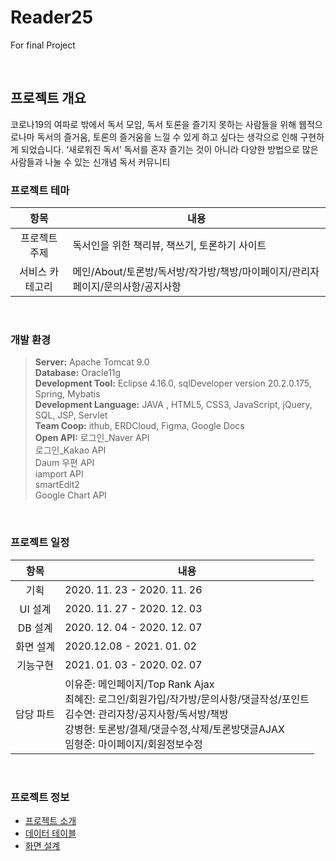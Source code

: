 # Reader25
For final Project

<br/>

## 프로젝트 개요
코로나19의 여파로 밖에서 독서 모임, 독서 토론을 즐기지 못하는 사람들을 위해 웹적으로나마 독서의 즐거움, 토론의 즐거움을 느낄 수 있게 하고 싶다는 생각으로 인해 구현하게 되었습니다.
‘새로워진 독서’ 독서를 혼자 즐기는 것이 아니라 다양한 방법으로 많은 사람들과 나눌 수 있는 신개념 독서 커뮤니티

### 프로젝트 테마
|항목|내용|
|:--:|--|
프로젝트 주제|독서인을 위한 책리뷰, 책쓰기, 토론하기 사이트
서비스 카테고리|메인/About/토론방/독서방/작가방/책방/마이페이지/관리자페이지/문의사항/공지사항

<br/>

### 개발 환경
>**Server:** Apache Tomcat 9.0<br/>
>**Database:** Oracle11g<br/>
>**Development Tool:** Eclipse 4.16.0, sqlDeveloper version 20.2.0.175, Spring, Mybatis<br/>
>**Development Language:** JAVA , HTML5, CSS3, JavaScript, jQuery, SQL, JSP, Servlet<br/>
>**Team Coop:** ithub, ERDCloud, Figma, Google Docs<br/>
>**Open API:**
>로그인_Naver API<br/>
>로그인_Kakao API<br/>
>Daum 우편 API<br/>
>iamport API<br/>
>smartEdit2<br/>
>Google Chart API<br/>


<br/>

### 프로젝트 일정
|항목|내용|
|:--:|--|
|기획|2020. 11. 23 - 2020. 11. 26|
|UI 설계|2020. 11. 27 - 2020. 12. 03|
|DB 설계|2020. 12. 04 - 2020. 12. 07|
|화면 설계| 2020.12.08 - 2021. 01. 02|
|기능구현|2021. 01. 03 - 2020. 02. 07|
|담당 파트|이유준: 메인페이지/Top Rank Ajax<br/>최혜진: 로그인/회원가입/작가방/문의사항/댓글작성/포인트<br/>김수연: 관리자창/공지사항/독서방/책방<br/>강병현: 토론방/결제/댓글수정,삭제/토론방댓글AJAX<br/>임형준: 마이페이지/회원정보수정<br/>

<br/>

### 프로젝트 정보
<ul>
	<li><a href="https://drive.google.com/file/d/1gcL1t7G2OBIFKS-Pb8Vr6Lx3XqROzew3/view?usp=sharing/">프로젝트 소개</a></li>
	<li><a href="https://docs.google.com/spreadsheets/d/1hUrmkvb_V8iHkxYVtnMePUhJWeH3_vd8bvSJLSmqVrg/edit?usp=sharing">데이터 테이블</a></li>
	<li><a href="https://www.figma.com/file/mA0hHXhWPoytx4muVjMIKb/Reader25?node-id=24%3A56">화면 설계</a></li>
</ul>
